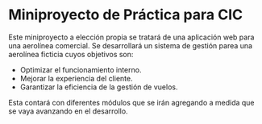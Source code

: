 # Miniproyecto de Práctica para CIC

Este miniproyecto a elección propia se tratará de una aplicación web para una aerolínea comercial. Se desarrollará un sistema de gestión parea una aerolínea ficticia cuyos objetivos son:

- Optimizar el funcionamiento interno.
- Mejorar la experiencia del cliente.
- Garantizar la eficiencia de la gestión de vuelos.

Esta contará con diferentes módulos que se irán agregando a medida que se vaya avanzando en el desarrollo.
